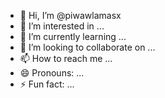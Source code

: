 - 👋 Hi, I’m @piwawlamasx
- 👀 I’m interested in ...
- 🌱 I’m currently learning ...
- 💞️ I’m looking to collaborate on ...
- 📫 How to reach me ...
- 😄 Pronouns: ...
- ⚡ Fun fact: ...

<!---
piwawlamasx/piwawlamasx is a ✨ special ✨ repository because its `README.md` (this file) appears on your GitHub profile.
You can click the Preview link to take a look at your changes.
--->
